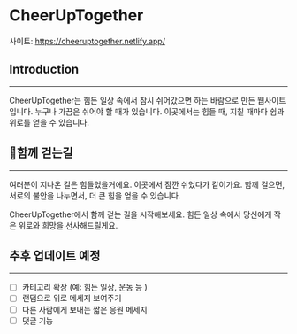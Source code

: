 # CheerUpTogether

사이트: https://cheeruptogether.netlify.app/

## Introduction
---
CheerUpTogether는 힘든 일상 속에서 잠시 쉬어갔으면 하는 바람으로 만든 웹사이트입니다.
누구나 가끔은 쉬어야 할 때가 있습니다. 이곳에서는 힘들 때, 지칠 때마다 쉼과 위로를 얻을 수 있습니다.


## 🤞함께 걷는길
---
여러분이 지나온 길은 힘들었을거에요. 
이곳에서 잠깐 쉬었다가 같이가요.
함께 걸으면, 서로의 불안을 나누면서, 더 큰 힘을 얻을 수 있습니다.

CheerUpTogether에서 함께 걷는 길을 시작해보세요. 힘든 일상 속에서 당신에게 작은 위로와 희망을 선사해드릴게요.



## 추후 업데이트 예정
---
- [ ] 카테고리 확장 (예: 힘든 일상, 운동 등 ) 
- [ ] 랜덤으로 위로 메세지 보여주기
- [ ] 다른 사람에게 보내는 짧은 응원 메세지
- [ ] 댓글 기능
